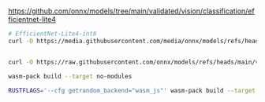 # 

https://github.com/onnx/models/tree/main/validated/vision/classification/efficientnet-lite4

```bash
# EfficientNet-Lite4-int8
curl -O https://media.githubusercontent.com/media/onnx/models/refs/heads/main/validated/vision/classification/efficientnet-lite4/model/efficientnet-lite4-11.onnx;


curl -O https://raw.githubusercontent.com/onnx/models/refs/heads/main/validated/vision/classification/efficientnet-lite4/dependencies/labels_map.txt
```

```bash
wasm-pack build --target no-modules

RUSTFLAGS='--cfg getrandom_backend="wasm_js"' wasm-pack build --target no-modules
```
